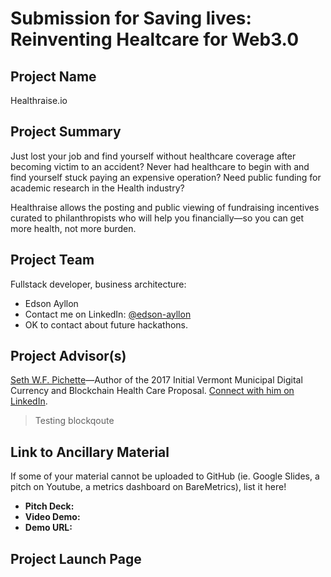 # Submission for Saving lives: Reinventing Healtcare for Web3.0

## Project Name

Healthraise.io

## Project Summary

Just lost your job and find yourself without healthcare coverage after becoming victim to an accident? Never had healthcare to begin with and find yourself stuck paying an expensive operation? Need public funding for academic research in the Health industry?

Healthraise allows the posting and public viewing of fundraising incentives curated to philanthropists who will help you financially&mdash;so you can get more health, not more burden.

## Project Team

Fullstack developer, business architecture:
* Edson Ayllon
* Contact me on LinkedIn: [@edson-ayllon](https://www.linkedin.com/in/edson-ayllon/)
* OK to contact about future hackathons.

## Project Advisor(s)

[Seth W.F. Pichette](https://www.linkedin.com/in/seth-w-f-pichette-36b12b94/)&mdash;Author of the 2017 Initial Vermont Municipal Digital Currency and Blockchain Health Care Proposal. [Connect with him on LinkedIn](https://www.linkedin.com/in/seth-w-f-pichette-36b12b94/).

> Testing blockqoute

## Link to Ancillary Material
If some of your material cannot be uploaded to GitHub (ie. Google Slides, a pitch on Youtube, a metrics dashboard on BareMetrics), list it here!

- **Pitch Deck:**
- **Video Demo:**
- **Demo URL:**

## Project Launch Page